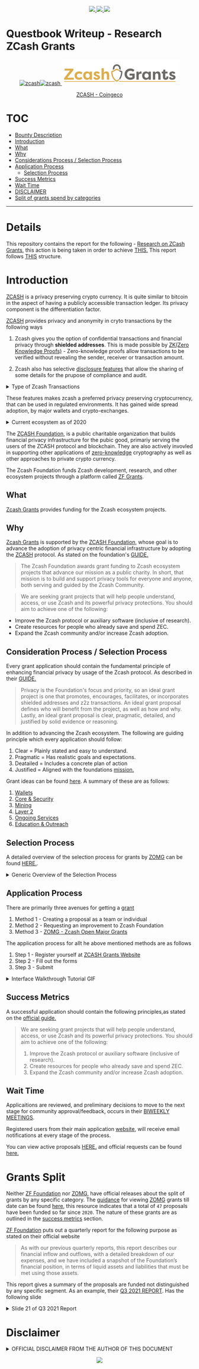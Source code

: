 <p align="center"><a href="https://bit.ly/morektz" target="_blank"><img src="https://hits.seeyoufarm.com/api/count/incr/badge.svg?url=https%3A%2F%2Fgithub.com%2Fmorektz%2FMorektzBountySmash%2Fblob%2Fmain%2FD%2Fqbrzg.md&count_bg=%239F02A0&title_bg=%23000000&icon=ruby.svg&icon_color=%23E7E7E7&title=hits&edge_flat=false"/>  <img src="https://img.shields.io/badge/LoC-173-brightgreen.svg?style=plastic"> <a href="https://gitpod.io/#https://github.com/morektz/MorektzBountySmash" target="_blank">  <img src="https://img.shields.io/badge/Gitpod-ready--to--code-908a85?logo=gitpod"/></a>
</p>

# Questbook Writeup - Research ZCash Grants 
<p align="center"><a href="https://z.cash/" target="_blank">
  <img src=https://z.cash/wp-content/uploads/2020/03/zcash-logo-horizontal-fullcolor.svg width ="200" alt="zcash"></a><a href="https://www.zfnd.org/" target="_blank"><img src=https://www.zfnd.org/images/logo-white-background.png width ="100" alt="zcash">  <a href="https://grants.zfnd.org/"target="_blank"><img src=/D/imgs/ZFG.png alt="zcash"></a>
</p>

<p align="center"><a href="https://www.coingecko.com/en/coins/zcash" target="_blank"> ZCASH - Coingeco</a></p>

# TOC

- [Bounty Description](#details)
- [Introduction](#Introduction)
- [What](#what)
- [Why](#why)
- [Considerations Process / Selection Process](#consideration-process--selection-process)
- [Application Process](#application-process)
  * [Selection Process](#selection-process)
- [Success Metrics](#success-metrics)
- [Wait Time](#wait-time)
- [DISCLAIMER](#disclaimer)
- [Split of grants spend by categories](#grants-split)

--- 

# Details

This repository contains the report for the following  - [Research on ZCash Grants](https://www.questbook.xyz/t/research-on-zcash-grants/32), this action is being taken in order to achieve [THIS.](https://www.questbook.xyz/t/request-to-contribute-grants-ecosystem-research/14) This report follows [THIS](https://questbook.notion.site/Researching-Grants-Ecosystem-86b9f16905074b62bf72ec2783e43625) structure.
# Introduction

[ZCASH](https://z.cash/the-basics/) is a privacy preserving crypto currency. It is quite similar to bitcoin in the aspect of having a publicly accessible transaction ledger. Its privacy component is the differentiation factor.

[ZCASH](https://z.cash/the-basics/) provides privacy and anonymity in cryto transactions by the following ways 
1. Zcash gives you the option of confidential transactions and financial privacy through **shielded addresses**.  This is made possible by [ZK(Zero Knowledge Proofs)](https://z.cash/technology/zksnarks/) -  Zero-knowledge proofs allow transactions to be verified without revealing the sender, receiver or transaction amount.

2. Zcash  also has selective [disclosure features](https://z.cash/technology/) that allow the sharing of some details for the prupose of compliance and audit.

<details>

<summary>
Type of Zcash Transactions
</summary>

<p align="center"><a href="https://z.cash/" target="_blank">
  <img src=/D/imgs/zft.png alt="zcash"></a>
</p>


</details>


These features makes zcash a preferred privacy preserving cryptocurrency, that can be used in regulated environments. It has gained wide spread adoption, by major wallets and crypto-exchanges.

<details>
<summary> Current ecosystem as of 2020 </summary>

<p align="center"><a href="https://electriccoin.co/blog/the-zcash-ecosystem-a-2020-recap/" target="_blank">
  <img src=https://electriccoin.co/wp-content/uploads/2021/01/ECC-Ecosystem-Ovrvw-010621-1440x886.png width ="1000" alt="zcash"></a><a href="https://www.zfnd.org/" target="_blank"></a>
</p>

</details>

The [ZCASH Foundation](https://www.zfnd.org/), is a public charitable organization that builds financial privacy infrastructure for the pubic good, primariy serving the users of the ZCASH protocol and blockchain. They are also actively invovled in supporting other applications of [zero-knowledge](https://zkp.science/) cryptography as well as other approaches to private crypto currency.

The Zcash Foundation funds Zcash development, research, and other ecosystem projects through a platform called [ZF Grants](https://www.zfnd.org/grants/).

## What 

[Zcash Grants](https://grants.zfnd.org/) provides funding for the Zcash ecosystem projects.
## Why 

[Zcash Grants](https://grants.zfnd.org/) is supported by the [ZCASH Foundation](https://www.zfnd.org/), whose goal is to advance the adoption of privacy centric financial infrastructure by adopting the [ZCASH](https://z.cash/the-basics/) protocol. As stated on the foundation's [GUIDE.](https://grants.zfnd.org/guide)

> The Zcash Foundation awards grant funding to Zcash ecosystem projects that advance our mission as a public charity. In short, that mission is to build and support privacy tools for everyone and anyone, both serving and guided by the Zcash Community.

> We are seeking grant projects that will help people understand, access, or use Zcash and its powerful privacy protections. You should aim to achieve one of the following:

- Improve the Zcash protocol or auxiliary software (inclusive of research).
- Create resources for people who already save and spend ZEC.
- Expand the Zcash community and/or increase Zcash adoption.

## Consideration Process / Selection Process 

Every grant application should contain the fundamental principle of enhancing financial privacy by usage of the Zcash protocol. As described in their [GUIDE.](https://grants.zfnd.org/guide)

> Privacy is the Foundation's focus and priority, so an ideal grant project is one that promotes, encourages, facilitates, or incorporates shielded addresses and z2z transactions. An ideal grant proposal defines who will benefit from the project, as well as how and why. Lastly, an ideal grant proposal is clear, pragmatic, detailed, and justified by solid evidence or reasoning.

In addition to advancing the Zcash ecosystem. The following are guiding principle which every application should follow:

1. Clear = Plainly stated and easy to understand.
2. Pragmatic = Has realistic goals and expectations.
3. Deatailed = Includes a concrete plan of action
4. Justified = Aligned with the foundations [mission.](https://www.zfnd.org/about/#mission)

Grant ideas can be found [here](https://www.zfnd.org/grants/#grant-ideas). A summary of these are as follows:

1. [Wallets](https://www.zfnd.org/grants/#wallets) 
2. [Core & Security](https://www.zfnd.org/grants/#core-and-security)
3. [Mining](https://www.zfnd.org/grants/#mining)
4. [Layer 2](https://www.zfnd.org/grants/#layer-2)
5. [Ongoing Services](https://www.zfnd.org/grants/#ongoing-services)
6. [Education & Outreach](https://www.zfnd.org/grants/#education-and-outreach)

## Selection Process

A detailed overview of the selection process for grants by [ZOMG](https://zcashomg.org/) can be found [HERE.](https://zcashomg.org/selection-process.html).

<details>

<summary>
Generic Overview of the Selection Process
</summary>

<p align="center"><a href="https://zcashomg.org/selection-process.html" target="_blank"><img src=https://raw.githubusercontent.com/morektz/SolanaLearningMindMaps/main/ep/zfg.png width ="1000" alt="zcash"></a><a href="https://www.zfnd.org/" target="_blank"></a>
</p>

</details>



## Application Process 

There are primarily three avenues for getting a [grant](https://grants.zfnd.org/) 

1. Method 1 - Creating a proposal as a team or individual
2. Method 2 - Requesting an improvement to Zcash Foundation 
3. Method 3 - [ZOMG - Zcash Open Major Grants](https://grants.zfnd.org/)

The application process for allt he above mentioned methods are as follows 

1. Step 1 - Register yourself at [ZCASH Grants Website](https://grants.zfnd.org/)
2. Step 2 - Fill out the forms
3. Step 3 - Submit

<details>
<summary> Interface Walkthrough Tutorial GIF </summary>
<p align="center"><a href="https://grants.zfnd.org/proposal-tutorial" target="_blank">
  <img src=/D/imgs/zf.gif alt="zcash"></a>
</p>
</details>

## Success Metrics 

A successful application should contain the following principles,as stated on the [official guide.](https://grants.zfnd.org/guide)

> We are seeking grant projects that will help people understand, access, or use Zcash and its powerful privacy protections. You should aim to achieve one of the following:
> 1. Improve the Zcash protocol or auxiliary software (inclusive of research).
> 2.  Create resources for people who already save and spend ZEC.
> 3. Expand the Zcash community and/or increase Zcash adoption.

## Wait Time 

Applicaitions are reviewed, and preliminary decisions to move to the next stage for community approval/feedback, occurs in their [BIWEEKLY MEETINGS](https://zcashomg.org/selection-process.html). 

Registered users from their main application [website](https://grants.zfnd.org/), will receive email notifications at every stage of the process.

You can view active proposals [HERE.](https://grants.zfnd.org/proposals) and official requests can be found [here.](https://grants.zfnd.org/requests)


# Grants Split 

Neither [ZF Foundation](https://www.zfnd.org/grants/) nor [ZOMG](https://zcashomg.org/), have official releases about the split of grants by any specific category. The [guidance](https://zcashomg.org/what-we-fund.html) for viewing [ZOMG](https://zcashomg.org/) grants till date can be found [here](https://grants.zfnd.org/proposals/?filter=with_funding), this resource indicates that a total of `47` proposals have been funded so far since `2020`. The nature of these grants are as outlined in the [success metrics](#success-metrics) section. 

[ZF Foundation](https://www.zfnd.org/grants/) puts out a quarterly report for the following purpose as stated on their official website
> As with our previous quarterly reports, this report describes our financial inflow and outflows, with a detailed breakdown of our expenses, and we have included a snapshot of the Foundation’s financial position, in terms of liquid assets and liabilities that must be met using those assets.

This report gives a summary of the proposals are funded not distinguished by any specific segment. As an example, their [Q3 2021 REPORT](https://www.zfnd.org/blog/zf-q3-2021-report/). Has the following slide

<details>

<summary>
Slide 21 of Q3 2021 Report
</summary>

<p align="center"><a href="https://www.zfnd.org/blog/zf-q3-2021-report/" target="_blank">
  <img src=/D/imgs/zqr.png alt="zcash"></a>
</p>

</details>








# Disclaimer 

<details>

<summary>
OFFICIAL DISCLAIMER FROM THE AUTHOR OF THIS DOCUMENT
</summary>
***

ALL INFORMATION CONTAINED IN THIS DOCUMENT IS FROM THE [ZCASH OFFICIAL WEBSITE](https://z.cash/) IT IS FREE FROM ANY DIRECT OR INDIRECT SUBJECTIVE INTERPRETATION. THE AUTHOR IS NOT ASSOCIATED WITH THE ORGANIZATION IN ANY FORM, AND WILL NOT ENTERTAIN ANY INQUIRIES REGARDING THE GRANTS OR FUNDING PROCESS. THIS DOCUMENT HAS BEEN CREATED STRICTLY FOR EDUCATIONAL PURPOSES. THE AUTHOR IS FREE FROM ANY CLAIMS OR DISPUTES THAT ARISE FROM READING AND USING THE INFORMATION IN THIS DOCUMENT. READING THIS DOCUMENT IS EXPRESS AND UNEQUIVOCAL AGREEMENT TO THE CONTENTS AS SET OUT IN THIS DISCLAIMER.

***
</details>


<p align="center">
<a href="https://bit.ly/morektz" target="_blank"> 
<img src="https://www.gifs.cc/lines/line-light-animation.gif"/></a>
</p>